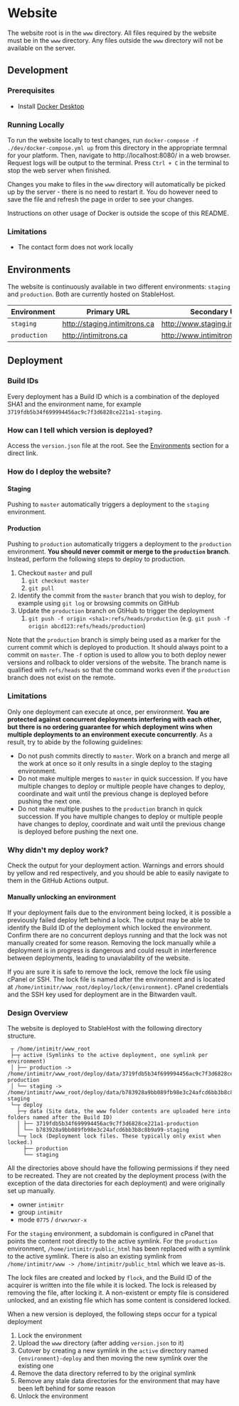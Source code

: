 # Website
The website root is in the `www` directory. All files required by the website must be in the `www` directory. Any files outside the `www` directory will not be available on the server.

## Development

### Prerequisites
* Install [Docker Desktop](https://www.docker.com/products/docker-desktop)

### Running Locally
To run the website locally to test changes, run `docker-compose -f ./dev/docker-compose.yml up` from this directory in the appropriate termnal for your platform. Then, navigate to http://localhost:8080/ in a web browser. Request logs will be output to the terminal. Press `Ctrl + C` in the terminal to stop the web server when finished.

Changes you make to files in the `www` directory will automatically be picked up by the server - there is no need to restart it. You do however need to save the file and refresh the page in order to see your changes.

Instructions on other usage of Docker is outside the scope of this README.

### Limitations
* The contact form does not work locally

## Environments
The website is continuously available in two different environments: `staging` and `production`. Both are currently hosted on StableHost.

| Environment  | Primary URL                   | Secondary URL                     | Version                                    |
| ------------ | ----------------------------- | --------------------------------- | ------------------------------------------ |
| `staging`    | http://staging.intimitrons.ca | http://www.staging.intimitrons.ca | http://staging.intimitrons.ca/version.json |
| `production` | http://intimitrons.ca         | http://www.intimitrons.ca         | http://intimitrons.ca/version.json         |

## Deployment

### Build IDs
Every deployment has a Build ID which is a combination of the deployed SHA1 and the environment name, for example `3719fdb5b34f699994456ac9c7f3d6828ce221a1-staging`.

### How can I tell which version is deployed?
Access the `version.json` file at the root. See the [Environments](#environments) section for a direct link.

### How do I deploy the website?
#### Staging
Pushing to `master` automatically triggers a deployment to the `staging` environment.

#### Production
Pushing to `production` automatically triggers a deployment to the `production` environment. **You should never commit or merge to the `production` branch**. Instead, perform the following steps to deploy to production.

1. Checkout `master` and pull
    1. `git checkout master`
    1. `git pull`
1. Identify the commit from the `master` branch that you wish to deploy, for example using `git log` or browsing commits on GitHub
1. Update the `production` branch on GtiHub to trigger the deployment
    1. `git push -f origin <sha1>:refs/heads/production` (e.g. `git push -f origin abcd123:refs/heads/production`)

Note that the `production` branch is simply being used as a marker for the current commit which is deployed to production. It should always point to a commit on `master`. The `-f` option is used to allow you to both deploy newer versions and rollback to older versions of the website. The branch name is qualified with `refs/heads` so that the command works even if the `production` branch does not exist on the remote.

### Limitations
Only one deployment can execute at once, per environment. **You are protected against concurrent deployments interfering with each other, but there is no ordering guarantee for which deployment wins when multiple deployments to an environment execute concurrently**. As a result, try to abide by the following guidelines:
* Do not push commits directly to `master`. Work on a branch and merge all the work at once so it only results in a single deploy to the staging environment.
* Do not make multiple merges to `master` in quick succession. If you have multiple changes to deploy or multiple people have changes to deploy, coordinate and wait until the previous change is deployed before pushing the next one.
* Do not make multiple pushes to the `production` branch in quick succession. If you have multiple changes to deploy or multiple people have changes to deploy, coordinate and wait until the previous change is deployed before pushing the next one.

### Why didn't my deploy work?

Check the output for your deployment action. Warnings and errors should by yellow and red respectively, and you should be able to easily navigate to them in the GitHub Actions output.

#### Manually unlocking an environment
If your deployment fails due to the environment being locked, it is possible a previously failed deploy left behind a lock. The output may be able to identify the Build ID of the deployment which locked the environment. Confirm there are no concurrent deploys running and that the lock was not manually created for some reason. Removing the lock manually while a deployment is in progress is dangerous and could result in interference between deployments, leading to unavialability of the website.

If you are sure it is safe to remove the lock, remove the lock file using cPanel or SSH. The lock file is named after the environment and is located at `/home/intimitr/www_root/deploy/lock/{environment}`. cPanel credentials and the SSH key used for deployment are in the Bitwarden vault.

### Design Overview
The website is deployed to StableHost with the following directory structure.

```
 ┬ /home/intimitr/www_root
 ├─┬ active (Symlinks to the active deployment, one symlink per environment)
 │ ├── production -> /home/intimitr/www_root/deploy/data/3719fdb5b34f699994456ac9c7f3d6828ce221a1-production
 │ └── staging -> /home/intimitr/www_root/deploy/data/b783928a9bb089fb98e3c24afcd6bb3b8c8b9a99-staging
 └─┬ deploy
   ├─┬ data (Site data, the www folder contents are uploaded here into folders named after the Build ID)
   │ ├── 3719fdb5b34f699994456ac9c7f3d6828ce221a1-production
   │ └── b783928a9bb089fb98e3c24afcd6bb3b8c8b9a99-staging
   └─┬ lock (Deployment lock files. These typically only exist when locked.)
     ├── production
     └── staging
```

All the directories above should have the following permissions if they need to be recreated. They are not created by the deployment process
(with the exception of the data directories for each deployment) and were originally set up manually.
* owner `intimitr`
* group `intimitr`
* mode `0775` / `drwxrwxr-x`

For the `staging` environment, a subdomain is configured in cPanel that points the content root directly to the active symlink.
For the `production` environment, `/home/intimitr/public_html` has been replaced with a symlink to the active symlink.
There is also an existing symlink from `/home/intimitr/www -> /home/intimitr/public_html` which we leave as-is.

The lock files are created and locked by `flock`, and the Build ID of the acquirer is written into the file while it is locked.
The lock is released by removing the file, after locking it. A non-existent or empty file is considered unlocked, and an existing
file which has some content is considered locked.

When a new version is deployed, the following steps occur for a typical deployment
1. Lock the environment
1. Upload the `www` directory (after adding `version.json` to it)
1. Cutover by creating a new symlink in the `active` directory named `{environment}-deploy` and then moving the new symlink over the existing one
1. Remove the data directory referred to by the original symlink
1. Remove any stale data directories for the environment that may have been left behind for some reason
1. Unlock the environment
